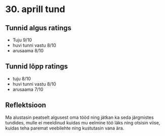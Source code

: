 # 30. aprill tund

## Tunnid algus ratings

-   Tuju 9/10
-   huvi tunni vastu 8/10
-   arusaama 8/10

## Tunnid lõpp ratings

-   tuju 8/10
-   huvi tunni vastu 8/10
-   arusaama 7/10

## Reflektsioon

Ma alustasin peatselt algusest oma tööd ning jätkan ka seda järgmistes tundides, mulle ei meeldinud kuidas mu eelmine töö läks ning otsisin viise, kuidas teha paremat veebilehte ning kustutasin vana ära.
